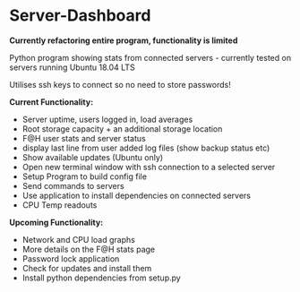 # Server-Dashboard

**Currently refactoring entire program, functionality is limited**

Python program showing stats from connected servers - currently tested on servers running Ubuntu 18.04 LTS

Utilises ssh keys to connect so no need to store passwords!

**Current Functionality:**

* Server uptime, users logged in, load averages
* Root storage capacity + an additional storage location
* F@H user stats and server status
* display last line from user added log files (show backup status etc)
* Show available updates (Ubuntu only)
* Open new terminal window with ssh connection to a selected server
* Setup Program to build config file
* Send commands to servers
* Use application to install dependencies on connected servers
* CPU Temp readouts

**Upcoming Functionality:**

* Network and CPU load graphs
* More details on the F@H stats page
* Password lock application
* Check for updates and install them
* Install python dependencies from setup.py